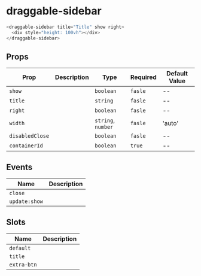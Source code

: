 # draggable-sidebar

```js
<draggable-sidebar title="Title" show right>
  <div style="height: 100vh"></div>
</draggable-sidebar>
```

## Props

| Prop | Description | Type | Required | Default Value |
| --- | --- | --- | --- | --- |
| `show` |  | `boolean` | `fasle` | -- |
| `title` |  | `string` | `fasle` | -- |
| `right` |  | `boolean` | `fasle` | -- |
| `width` |  | `string`, `number` | `fasle` | 'auto' |
| `disabledClose` |  | `boolean` | `fasle` | -- |
| `containerId` |  | `boolean` | `true` | -- |

## Events

| Name          | Description |
| ------------- | ----------- |
| `close`       |             |
| `update:show` |             |

## Slots

| Name        | Description |
| ----------- | ----------- |
| `default`   |             |
| `title`     |             |
| `extra-btn` |             |
